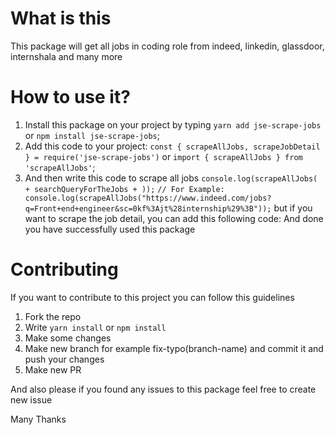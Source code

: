 # What is this

This package will get all jobs in coding role from indeed, linkedin, glassdoor, internshala and many more

# How to use it?

1. Install this package on your project by typing `yarn add jse-scrape-jobs` or `npm install jse-scrape-jobs`;
2. Add this code to your project: `const { scrapeAllJobs, scrapeJobDetail } = require('jse-scrape-jobs')` or `import { scrapeAllJobs } from 'scrapeAllJobs'`;
3. And then write this code to scrape all jobs `console.log(scrapeAllJobs( + searchQueryForTheJobs + ));`
   `// For Example: console.log(scrapeAllJobs("https://www.indeed.com/jobs?q=Front+end+engineer&sc=0kf%3Ajt%28internship%29%3B"));`
   but if you want to scrape the job detail, you can add this following code:
   And done you have successfully used this package

# Contributing

If you want to contribute to this project you can follow this guidelines

1. Fork the repo
2. Write `yarn install` or `npm install`
3. Make some changes
4. Make new branch for example fix-typo(branch-name) and commit it and push your changes
5. Make new PR

And also please if you found any issues to this package feel free to create new issue

Many Thanks
